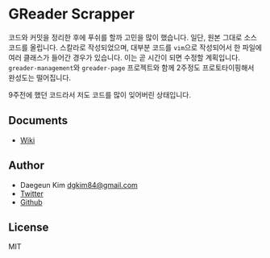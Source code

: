 # GReader Scrapper

코드와 커밋을 정리한 후에 푸쉬를 할까 고민을 많이 했습니다. 일단, 원본 그대로 소스 코드를 올립니다. 스칼라로 작성되었으며, 대부분 코드를 `vim`으로 작성되어서 한 파일에 여러 클래스가 들어간 경우가 있습니다. 이는 곧 시간이 되면 수정할 계획입니다. `greader-management`와 `greader-page` 프로젝트와 함께 2주정도 프로토타이핑해서 완성도는 떨어집니다.

9주전에 했던 코드라서 저도 코드를 많이 잊어버린 상태입니다.

## Documents

* [Wiki](https://github.com/hackrslab/greader-scrapper/wiki/GReader)

## Author

* Daegeun Kim <dgkim84@gmail.com>
* [Twitter](https://twiter.com/GeekDani)
* [Github](https://github.com/dgkim84)

## License

MIT
